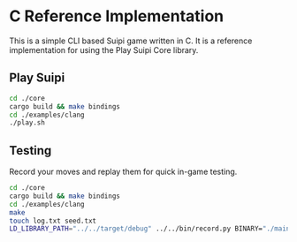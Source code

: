 # C Reference Implementation

This is a simple CLI based Suipi game written in C. It is a reference
implementation for using the Play Suipi Core library.

## Play Suipi

```bash
cd ./core
cargo build && make bindings
cd ./examples/clang
./play.sh
```

## Testing

Record your moves and replay them for quick in-game testing.

```bash
cd ./core
cargo build && make bindings
cd ./examples/clang
make
touch log.txt seed.txt
LD_LIBRARY_PATH="../../target/debug" ../../bin/record.py BINARY="./main"
```
